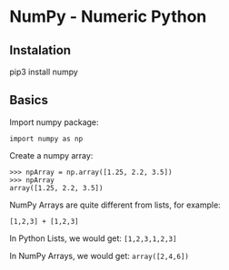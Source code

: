 # NumPy - Numeric Python


## Instalation

pip3 install numpy

## Basics

Import numpy package:

    import numpy as np
    
Create a numpy array:

    >>> npArray = np.array([1.25, 2.2, 3.5])
    >>> npArray
    array([1.25, 2.2, 3.5])
    
NumPy Arrays are quite different from lists, for example:

    [1,2,3] + [1,2,3]

In Python Lists, we would get: `[1,2,3,1,2,3]`

In NumPy Arrays, we would get: `array([2,4,6])`

